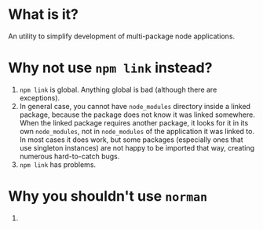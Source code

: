 # What is it?

An utility to simplify development of multi-package node applications.

# Why not use `npm link` instead?

1. `npm link` is global.
   Anything global is bad (although there are exceptions).
2. In general case, you cannot have `node_modules` directory inside a linked package, because the package does not know it was linked somewhere.
  When the linked package requires another package, it looks for it in its own `node_modules`, not in `node_modules` of the application it was linked to.
  In most cases it does work, but some packages (especially ones that use singleton instances) are not happy to be imported that way, creating numerous hard-to-catch bugs.
3. `npm link` has problems.

# Why you shouldn't use `norman`

1.
